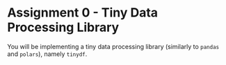 # Assignment 0 - Tiny Data Processing Library

You will be implementing a tiny data processing library (similarly to `pandas` and `polars`), namely `tinydf`.
